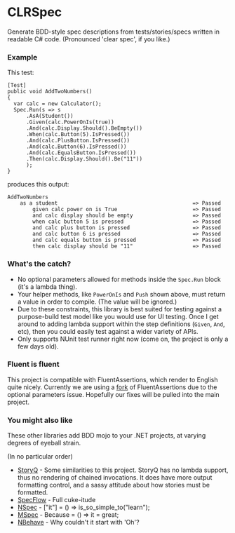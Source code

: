 CLRSpec
=======

Generate BDD-style spec descriptions from tests/stories/specs written in readable C# code.
(Pronounced 'clear spec', if you like.)

### Example

This test:
```
[Test]
public void AddTwoNumbers()
{
  var calc = new Calculator();
  Spec.Run(s => s
      .AsA(Student())
      .Given(calc.PowerOnIs(true))
      .And(calc.Display.Should().BeEmpty())
      .When(calc.Button(5).IsPressed())
      .And(calc.PlusButton.IsPressed())
      .And(calc.Button(6).IsPressed())
      .And(calc.EqualsButton.IsPressed())
      .Then(calc.Display.Should().Be("11"))
      );
}
```
produces this output:
```
AddTwoNumbers
    as a student                                           => Passed
        given calc power on is True                        => Passed
        and calc display should be empty                   => Passed
        when calc button 5 is pressed                      => Passed
        and calc plus button is pressed                    => Passed
        and calc button 6 is pressed                       => Passed
        and calc equals button is pressed                  => Passed
        then calc display should be "11"                   => Passed
```

### What's the catch?
* No optional parameters allowed for methods inside the `Spec.Run` block (it's a lambda thing).
* Your helper methods, like `PowerOnIs` and `Push` shown above, must return a value in order to compile. (The value will be ignored.)
* Due to these constraints, this library is best suited for testing against a purpose-build test model like you would use for UI testing. Once I get around to adding lambda support within the step definitions (`Given`, `And`, etc), then you could easily test against a wider variety of APIs.
* Only supports NUnit test runner right now (come on, the project is only a few days old).

### Fluent is fluent

This project is compatible with FluentAssertions, which render to English quite nicely. Currently we are using a [fork](https://github.com/ryascl/fluentassertions) of FluentAssertions due to the optional parameters issue. Hopefully our fixes will be pulled into the main project.

### You might also like
These other libraries add BDD mojo to your .NET projects, at varying degrees of eyeball strain.

(In no particular order)
* [StoryQ](http://storyq.codeplex.com/) - Some similarities to this project. StoryQ has no lambda support, thus no rendering of chained invocations. It does have more output formatting control, and a sassy attitude about how stories must be formatted.
* [SpecFlow](http://www.specflow.org/) - Full cuke-itude
* [NSpec](http://nspec.org/) - ["it"] = () => is_so_simple_to("learn");
* [MSpec](https://github.com/machine/machine.specifications) - Because = () => it = great;
* [NBehave](https://github.com/nbehave/NBehave) - Why couldn't it start with 'Oh'?

